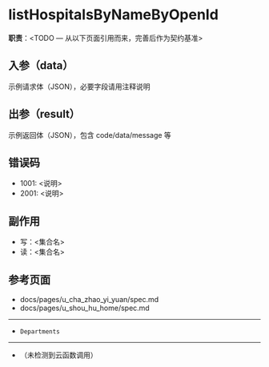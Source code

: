 # listHospitalsByNameByOpenId

**职责**：<TODO — 从以下页面引用而来，完善后作为契约基准>

## 入参（data）
<!--doc:keep:request-->
示例请求体（JSON），必要字段请用注释说明
<!--/doc:keep:request-->

## 出参（result）
<!--doc:keep:response-->
示例返回体（JSON），包含 code/data/message 等
<!--/doc:keep:response-->

## 错误码
<!--doc:keep:errors-->
- 1001: <说明>
- 2001: <说明>
<!--/doc:keep:errors-->

## 副作用
<!--doc:keep:effects-->
- 写：<集合名>
- 读：<集合名>
<!--/doc:keep:effects-->

## 参考页面
<!--doc:auto:refs-->
- docs/pages/u_cha_zhao_yi_yuan/spec.md
- docs/pages/u_shou_hu_home/spec.md
<!--/doc:auto:refs-->


---
<!--doc:auto:collections-used-->
- `Departments`
<!--/doc:auto:collections-used-->


---
<!--doc:auto:calls-->
- （未检测到云函数调用）
<!--/doc:auto:calls-->

